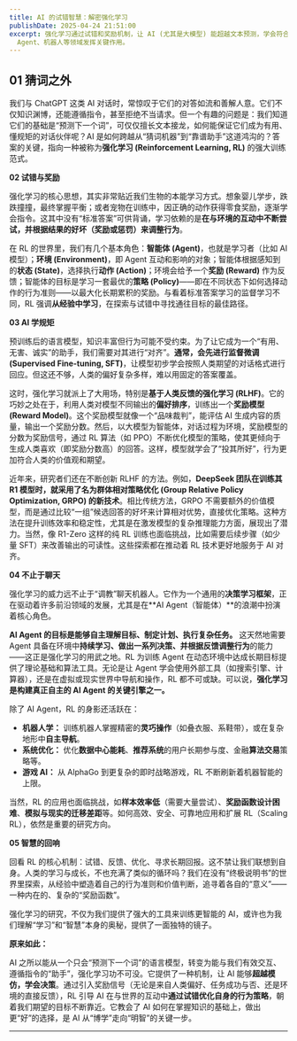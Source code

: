 ```yaml
---
title: AI 的试错智慧：解密强化学习
publishDate: 2025-04-24 21:51:00
excerpt: 强化学习通过试错和奖励机制，让 AI (尤其是大模型) 能超越文本预测，学会符合人类期望的行为策略，成为有用助手，并在 AI
  Agent、机器人等领域发挥关键作用。
---
```

## 01 猜词之外

我们与 ChatGPT 这类 AI 对话时，常惊叹于它们的对答如流和善解人意。它们不仅知识渊博，还能遵循指令，甚至拒绝不当请求。但一个有趣的问题是：我们知道它们的基础是“预测下一个词”，可仅仅擅长文本接龙，如何能保证它们成为有用、懂规矩的对话伙伴呢？AI 是如何跨越从“猜词机器”到“靠谱助手”这道鸿沟的？答案的关键，指向一种被称为**强化学习 (Reinforcement Learning, RL)** 的强大训练范式。

**02 试错与奖励**

强化学习的核心思想，其实非常贴近我们生物的本能学习方式。想象婴儿学步，跌跌撞撞，最终掌握平衡；或者宠物在训练中，因正确的动作获得零食奖励，逐渐学会指令。这其中没有“标准答案”可供背诵，学习依赖的是**在与环境的互动中不断尝试，并根据结果的好坏（奖励或惩罚）来调整行为**。

在 RL 的世界里，我们有几个基本角色：**智能体 (Agent)**，也就是学习者（比如 AI 模型）；**环境 (Environment)**，即 Agent 互动和影响的对象；智能体根据感知到的**状态 (State)**，选择执行**动作 (Action)**；环境会给予一个**奖励 (Reward)** 作为反馈；智能体的目标是学习一套最优的**策略 (Policy)**——即在不同状态下如何选择动作的行为准则——以最大化长期累积的奖励。与看着标准答案学习的监督学习不同，RL 强调**从经验中学习**，在探索与试错中寻找通往目标的最佳路径。

**03 AI 学规矩**

预训练后的语言模型，知识丰富但行为可能不受约束。为了让它成为一个“有用、无害、诚实”的助手，我们需要对其进行“对齐”。**通常，会先进行监督微调 (Supervised Fine-tuning, SFT)**，让模型初步学会按照人类期望的对话格式进行回应。但这还不够，人类的偏好复杂多样，难以用固定的答案覆盖。

这时，强化学习就派上了大用场，特别是**基于人类反馈的强化学习 (RLHF)**。它的巧妙之处在于，利用人类对模型不同输出的**偏好排序**，训练出一个**奖励模型 (Reward Model)**。这个奖励模型就像一个“品味裁判”，能评估 AI 生成内容的质量，输出一个奖励分数。然后，以大模型为智能体，对话过程为环境，奖励模型的分数为奖励信号，通过 RL 算法（如 PPO）不断优化模型的策略，使其更倾向于生成人类喜欢（即奖励分数高）的回答。这样，模型就学会了“投其所好”，行为更加符合人类的价值观和期望。

近年来，研究者们还在不断创新 RLHF 的方法。例如，**DeepSeek 团队在训练其 R1 模型时，就采用了名为群体相对策略优化 (Group Relative Policy Optimization, GRPO) 的新技术**。相比传统方法，GRPO 不需要额外的价值模型，而是通过比较“一组”候选回答的好坏来计算相对优势，直接优化策略。这种方法在提升训练效率和稳定性，尤其是在激发模型的复杂推理能力方面，展现出了潜力。当然，像 R1-Zero 这样的纯 RL 训练也面临挑战，比如需要后续步骤（如少量 SFT）来改善输出的可读性。这些探索都在推动着 RL 技术更好地服务于 AI 对齐。

**04 不止于聊天**

强化学习的威力远不止于“调教”聊天机器人。它作为一个通用的**决策学习框架**，正在驱动着许多前沿领域的发展，尤其是在**AI Agent（智能体）**的浪潮中扮演着核心角色。

**AI Agent 的目标是能够自主理解目标、制定计划、执行复杂任务。** 这天然地需要 Agent 具备在环境中**持续学习、做出一系列决策、并根据反馈调整行为**的能力——这正是强化学习的用武之地。RL 为训练 Agent 在动态环境中达成长期目标提供了理论基础和算法工具。无论是让 Agent 学会使用外部工具（如搜索引擎、计算器），还是在虚拟或现实世界中导航和操作，RL 都不可或缺。可以说，**强化学习是构建真正自主的 AI Agent 的关键引擎之一。**

除了 AI Agent，RL 的身影还活跃在：

*   **机器人学：** 训练机器人掌握精密的**灵巧操作**（如叠衣服、系鞋带），或在复杂地形中**自主导航**。
*   **系统优化：** 优化**数据中心能耗**、**推荐系统**的用户长期参与度、金融**算法交易**策略等。
*   **游戏 AI：** 从 AlphaGo 到更复杂的即时战略游戏，RL 不断刷新着机器智能的上限。

当然，RL 的应用也面临挑战，如**样本效率低**（需要大量尝试）、**奖励函数设计困难**、**模拟与现实的迁移差距**等。如何高效、安全、可靠地应用和扩展 RL（Scaling RL），依然是重要的研究方向。

**05 智慧的回响**

回看 RL 的核心机制：试错、反馈、优化、寻求长期回报。这不禁让我们联想到自身。人类的学习与成长，不也充满了类似的循环吗？我们在没有“终极说明书”的世界里探索，从经验中塑造着自己的行为准则和价值判断，追寻着各自的“意义”——一种内在的、复杂的“奖励函数”。

强化学习的研究，不仅为我们提供了强大的工具来训练更智能的 AI，或许也为我们理解“学习”和“智慧”本身的奥秘，提供了一面独特的镜子。

**原来如此：**

AI 之所以能从一个只会“预测下一个词”的语言模型，转变为能与我们有效交互、遵循指令的“助手”，强化学习功不可没。它提供了一种机制，让 AI 能够**超越模仿，学会决策**。通过引入奖励信号（无论是来自人类偏好、任务成功与否、还是环境的直接反馈），RL 引导 AI 在与世界的互动中**通过试错优化自身的行为策略**，朝着我们期望的目标不断靠近。它教会了 AI 如何在掌握知识的基础上，做出更“好”的选择，是 AI 从“博学”走向“明智”的关键一步。

---

